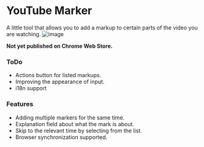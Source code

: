 
# YouTube Marker
A little tool that allows you to add a markup to certain parts of the video you are watching.
![image](https://user-images.githubusercontent.com/26327664/182008684-d72cda94-ddbe-43fd-b1be-9fa12f47f3bd.png)


**Not yet published on Chrome Web Store.**
### ToDo
- Actions button for listed markups.
- Improving the appearance of input.
- i18n support


### Features

- Adding multiple markers for the same time.
- Explanation field about what the mark is about.
- Skip to the relevant time by selecting from the list.
- Browser synchronization supported.
